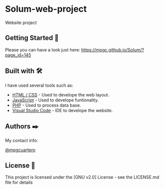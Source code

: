 # Solum-web-project
Website project

## Getting Started 🚀
Please you can have a look just here: https://mpgc.github.io/Solum/?page_id=145

## Built with 🛠️

I have used several tools such as:

* [HTML / CSS](http://www.dropwizard.io/1.0.2/docs/) - Used to develope the web layout.
* [JavaScript](https://maven.apache.org/) - Used to develope funtionality.
* [PHP](https://docs.microsoft.com/en-us/previous-versions/sql/sql-server-2005/ms175609(v=sql.90)?redirectedfrom=MSDN) - Used to process data base.
* [Visual Studio Code](https://code.visualstudio.com/) - IDE to develope the website.


## Authors ✒️

My contact info:

[@mpgcuartero](https://www.linkedin.com/in/mpgcuartero/)


## License 📄

This project is licensed under the [GNU v2.0] License - see the LICENSE.md file for details

